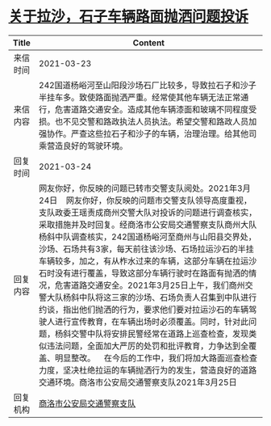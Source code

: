 # <a href="http://www.shangluo.gov.cn/zmhd/ldxxxx.jsp?urltype=leadermail.LeaderMailContentUrl&wbtreeid=1112&leadermailid=7063">关于拉沙，石子车辆路面抛洒问题投诉</a>
| Title |                                                                                                                                                                                                                                        Content                                                                                                                                                                                                                                        |
|:-----:|---------------------------------------------------------------------------------------------------------------------------------------------------------------------------------------------------------------------------------------------------------------------------------------------------------------------------------------------------------------------------------------------------------------------------------------------------------------------------------------|
| 来信时间  | 2021-03-23                                                                                                                                                                                                                                                                                                                                                                                                                                                                            |
| 来信内容  | 242国道杨峪河至山阳段沙场石厂比较多，导致拉石子和沙子半挂车多。致使路面抛洒严重。经常使其他车辆无法正常通行，危害道路交通安全。造成其他车辆漆面和玻璃不同程度受损。也不见交警和路政执法人员执法。希望交警和路政人员加强协作。严查这些拉石子和沙子的车辆，治理治理。给其他司乘营造良好的驾驶环境。                                                                                                                                                                                                                                                                                                                                    |
| 回复时间  | 2021-03-24                                                                                                                                                                                                                                                                                                                                                                                                                                                                            |
| 回复内容  | 网友你好，你反映的问题已转市交警支队阅处。2021年3月24日    网友你好，你反映的问题市交警支队领导高度重视，支队政委王瑶责成商州交警大队对投诉的问题进行调查核实，采取措施并及时回复。经商洛市公安局交通警察支队商州大队杨斜中队调查核实，242国道杨峪河至商州与山阳县交界处，沙场、石场共有3家，每天前往该沙场、石场拉运沙石的半挂车辆较多，加之，有从柞水过来的车辆，这部分车辆在拉运沙石时没有进行覆盖，导致这部分车辆行驶时在路面有抛洒的情况，危害道路交通安全。2021年3月25日上午，我们商州交警大队杨斜中队将这三家的沙场、石场负责人召集到中队进行约谈，指出他们抛洒的行为，要求他们要对拉运沙石的车辆驾驶人进行宣传教育，在车辆出场时必须覆盖。同时，针对此问题，杨斜交警中队将安排民警经常在道路上巡查检查，发现类似违法问题，全面加大严厉的处罚和批评教育，力争达到全覆盖、明显整改。    在今后的工作中，我们将加大路面巡查检查力度，坚决杜绝拉运的车辆抛洒行为的发生，营造良好的道路交通环境。商洛市公安局交通警察支队2021年3月25日 |
| 回复机构  | <a href="../../categories/agencies/商洛市公安局交通警察支队.md">商洛市公安局交通警察支队</a>                                                                                                                                                                                                                                                                                                                                                                                                                    |